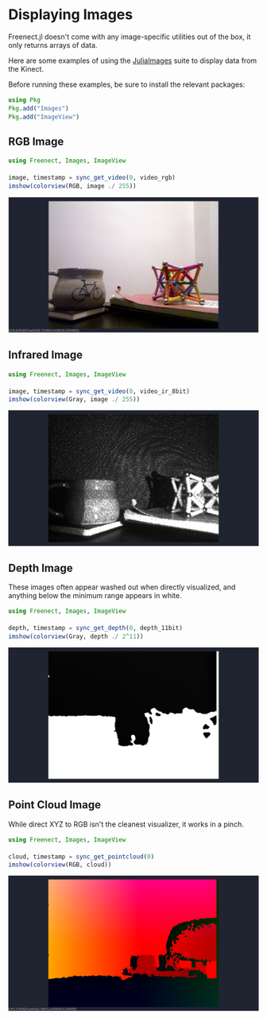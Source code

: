 # Displaying Images

Freenect.jl doesn't come with any image-specific utilities out of the box, it
only returns arrays of data.

Here are some examples of using the [JuliaImages](https://juliaimages.org)
suite to display data from the Kinect.

Before running these examples, be sure to install the relevant packages:

```julia
using Pkg
Pkg.add("Images")
Pkg.add("ImageView")
```

## RGB Image

```julia
using Freenect, Images, ImageView

image, timestamp = sync_get_video(0, video_rgb)
imshow(colorview(RGB, image ./ 255))
```
![RGB Image](rgb.png)

## Infrared Image

```julia
using Freenect, Images, ImageView

image, timestamp = sync_get_video(0, video_ir_8bit)
imshow(colorview(Gray, image ./ 255))
```
![Infrared Image](infrared.png)

## Depth Image

These images often appear washed out when directly visualized, and anything
below the minimum range appears in white.

```julia
using Freenect, Images, ImageView

depth, timestamp = sync_get_depth(0, depth_11bit)
imshow(colorview(Gray, depth ./ 2^11))
```
![Depth Image](depth.png)

## Point Cloud Image

While direct XYZ to RGB isn't the cleanest visualizer, it works in a pinch.

```julia
using Freenect, Images, ImageView

cloud, timestamp = sync_get_pointcloud(0)
imshow(colorview(RGB, cloud))
```
![Point Cloud Image](cloud.png)